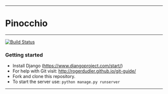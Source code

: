 -------------
# Pinocchio
-------------
[![Build Status](https://travis-ci.org/MatthiasHarvey/pinocchio.svg?branch=master)](https://travis-ci.org/MatthiasHarvey/pinocchio)

### Getting started
- Install Django (https://www.djangoproject.com/start/)
- For help with Git visit: http://rogerdudler.github.io/git-guide/
- Fork and clone this repository.
- To start the server use: `python manage.py runserver`

-------------
